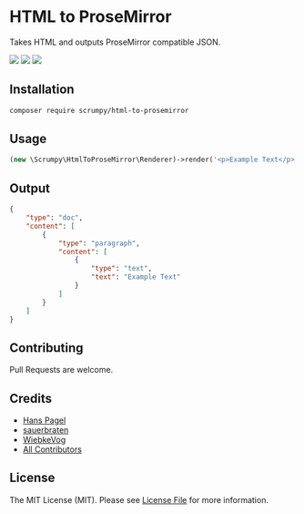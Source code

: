 # HTML to ProseMirror

Takes HTML and outputs ProseMirror compatible JSON.

[![](https://img.shields.io/packagist/v/scrumpy/html-to-prosemirror.svg)](https://packagist.org/packages/scrumpy/html-to-prosemirror)
[![](https://api.travis-ci.org/scrumpy/html-to-prosemirror.svg?branch=master)](https://travis-ci.org/scrumpy/html-to-prosemirror)
[![](https://img.shields.io/packagist/dt/scrumpy/html-to-prosemirror.svg)](https://packagist.org/packages/scrumpy/html-to-prosemirror)

## Installation

```bash
composer require scrumpy/html-to-prosemirror
```

## Usage

```php
(new \Scrumpy\HtmlToProseMirror\Renderer)->render('<p>Example Text</p>')
```

## Output

```json
{
    "type": "doc",
    "content": [
        {
            "type": "paragraph",
            "content": [
                {
                    "type": "text",
                    "text": "Example Text"
                }
            ]
        }
    ]
}
```

## Contributing

Pull Requests are welcome.

## Credits

- [Hans Pagel](https://github.com/hanspagel)
- [sauerbraten](https://github.com/sauerbraten)
- [WiebkeVog](https://github.com/WiebkeVog)
- [All Contributors](../../contributors)

## License

The MIT License (MIT). Please see [License File](LICENSE.md) for more information.

